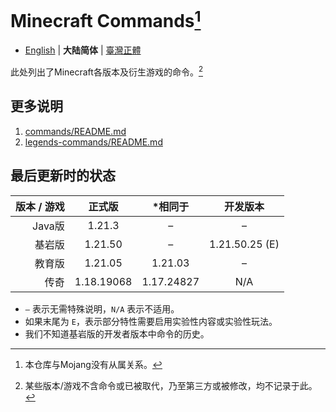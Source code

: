 # Minecraft Commands[^1]
* [English](README.md) | **大陆简体** | [臺灣正體](README-tw.md)

此处列出了Minecraft各版本及衍生游戏的命令。[^2]

## 更多说明
1. [commands/README.md](commands/README.md)
2. [legends-commands/README.md](legends-commands/README.md)

## 最后更新时的状态
| 版本 / 游戏 |    正式版     |    *相同于    |      开发版本      |
|--------:|:----------:|:----------:|:--------------:|
|   Java版 |   1.21.3   |     –      |       –        |
|     基岩版 |  1.21.50   |     –      | 1.21.50.25 (E) |
|     教育版 |  1.21.05   |  1.21.03   |       –        |
|      传奇 | 1.18.19068 | 1.17.24827 |      N/A       |
* `–` 表示无需特殊说明，`N/A` 表示不适用。
* 如果末尾为 `E`，表示部分特性需要启用实验性内容或实验性玩法。
* 我们不知道基岩版的开发者版本中命令的历史。

[^1]: 本仓库与Mojang没有从属关系。
[^2]: 某些版本/游戏不含命令或已被取代，乃至第三方或被修改，均不记录于此。
